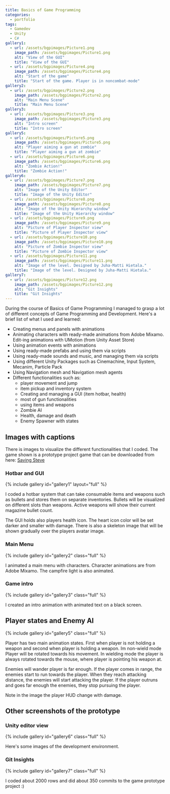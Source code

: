 ```yaml
---
title: Basics of Game Programming
categories:
  - portfolio
tags:
  - Gamedev
  - Unity
  - C#
gallery1:
  - url: /assets/bgpimages/Picture1.png
    image_path: /assets/bgpimages/Picture1.png
    alt: "View of the GUI"
    title: "View of the GUI"
  - url: /assets/bgpimages/Picture4.png
    image_path: /assets/bgpimages/Picture4.png
    alt: "Start of the game"
    title: "Start of the game. Player is in noncombat-mode"
gallery2:
  - url: /assets/bgpimages/Picture2.png
    image_path: /assets/bgpimages/Picture2.png
    alt: "Main Menu Scene"
    title: "Main Menu Scene"
gallery3:
  - url: /assets/bgpimages/Picture3.png
    image_path: /assets/bgpimages/Picture3.png
    alt: "Intro screen"
    title: "Intro screen"
gallery5:
  - url: /assets/bgpimages/Picture5.png
    image_path: /assets/bgpimages/Picture5.png
    alt: "Player aiming a gun at zombie"
    title: "Player aiming a gun at zombie"
  - url: /assets/bgpimages/Picture6.png
    image_path: /assets/bgpimages/Picture6.png
    alt: "Zombie Action!"
    title: "Zombie Action!"
gallery6:
  - url: /assets/bgpimages/Picture7.png
    image_path: /assets/bgpimages/Picture7.png
    alt: "Image of the Unity Editor"
    title: "Image of the Unity Editor"
  - url: /assets/bgpimages/Picture8.png
    image_path: /assets/bgpimages/Picture8.png
    alt: "Image of the Unity Hierarchy window"
    title: "Image of the Unity Hierarchy window"
  - url: /assets/bgpimages/Picture9.png
    image_path: /assets/bgpimages/Picture9.png
    alt: "Picture of Player Inspector view"
    title: "Picture of Player Inspector view"
  - url: /assets/bgpimages/Picture10.png
    image_path: /assets/bgpimages/Picture10.png
    alt: "Picture of Zombie Inspector view"
    title: "Picture of Zombie Inspector view"
  - url: /assets/bgpimages/Picture11.png
    image_path: /assets/bgpimages/Picture11.png
    alt: "Image of the level. Designed by Juha-Matti Hietala."
    title: "Image of the level. Designed by Juha-Matti Hietala."
gallery7:
  - url: /assets/bgpimages/Picture12.png
    image_path: /assets/bgpimages/Picture12.png
    alt: "Git Insights"
    title: "Git Insights"
---
```


During the course of Basics of Game Programming I managed to grasp a lot of different concepts of Game Programming and Development. Here's a brief list of what I used and learned:

-	Creating menus and panels with animations
-	Animating characters with ready-made animations from Adobe Mixamo. Edit-ing animations with UMotion (from Unity Asset Store)
-	Using animation events with animations
-	Using ready-made prefabs and using them via scripts
-	Using ready-made sounds and music, and managing them via scripts
-	Using different Unity Packages such as Cinemachine, Input System, Mecanim, Particle Pack
-	Using Navigation mesh and Navigation mesh agents
-	Different functionalities such as:
    - player movement and jump
    - item pickup and inventory system
    - Creating and managing a GUI (item hotbar, health)
    - most of gun functionalities
    - using items and weapons
    - Zombie AI
    - Health, damage and death
    - Enemy Spawner with states

## Images with captions

There is images to visualize the different functionalities that I coded. The game shown is a prototype project game that can be downloaded from here: [Saving Steve](https://kantola.eu/files/savingsteve.zip)

### Hotbar and GUI

{% include gallery id="gallery1" layout="full" %}

I coded a hotbar system that can take consumable items and weapons such as bullets and stores them on separate inventories. Bullets will be visualized on different slots than weapons. Active weapons will show their current magazine bullet count.

The GUI holds also players health icon. The heart icon color will be set darker and smaller with damage. There is also a skeleton image that will be shown gradually over the players avatar image.

### Main Menu

{% include gallery id="gallery2" class="full" %}

I animated a main menu with characters. Character animations are from Adobe Mixamo. The campfire light is also animated.

### Game intro

{% include gallery id="gallery3" class="full" %}

I created an intro animation with animated text on a black screen.

## Player states and Enemy AI

{% include gallery id="gallery5" class="full" %}

Player has two main animation states. First when player is not holding a weapon and second when player is holding a weapon. Im non-wield mode Player will be rotated towards his movement. In wielding mode the player is always rotated towards the mouse, where player is pointing his weapon at.

Enemies will wander player is far enough. If the player comes in range, the enemies start to run towards the player. When they reach attacking distance, the enemies will start attacking the player. If the player outruns and goes far enough the enemies, they stop pursuing the player.

Note in the image the player HUD change with damage.

## Other screenshots of the prototype

### Unity editor view

{% include gallery id="gallery6" class="full" %}

Here's some images of the development environment.

### Git Insights

{% include gallery id="gallery7" class="full" %}

I coded about 2000 rows and did about 350 commits to the game prototype project :)
